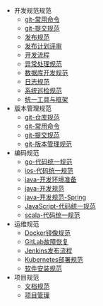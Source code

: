 * 开发规范规范
    * [git-常用命令](开发者规范\API规范.md)
    * [git-提交规范](开发者规范\代码评审标准.md)
    * [发布规范](开发者规范\发布规范.md)
    * [发布计划评审](开发者规范\发布计划评审.md)
    * [开发流程](开发者规范\开发流程.md)
    * [异常处理规范](开发者规范\异常处理规范.md)    
    * [数据库开发规范](开发者规范\数据库开发规范.md)   
    * [日志规范](开发者规范\日志规范.md)
    * [系统巡检规范](开发者规范\系统巡检规范.md)
    * [统一工具与框架](开发者规范\统一工具与框架.md)
* 版本管理规范
    * [git-仓库规范](版本管理规范\git-仓库规范.md)
    * [git-常用命令](版本管理规范\git-常用命令.md)
    * [git-提交规范](版本管理规范\git-提交规范.md)
    * [git-版本管理规范](版本管理规范\git-版本管理规范.md) 
* 编码规范
    * [go-代码统一规范](编码规范\go\go-代码统一规范.md)
    * [ios-代码统一规范](编码规范\ios\ios-代码统一规范.md)
    * [java-开发环境准备](编码规范\java\java-开发环境准备.md)
    * [java-开发规范](编码规范\java\java-开发规范.md)    
    * [java-开发规范-Spring](编码规范\java\java-开发规范-Spring.md)
    * [JavaScript-代码统一规范](编码规范\javascript\JavaScript-代码统一规范.md)
    * [scala-代码统一规范](编码规范\scala\scala-代码统一规范.md)
* 运维规范
    * [Docker镜像规范](运维规范/Docker镜像规范.md)
    * [GitLab故障恢复](运维规范/GitLab故障恢复.md)
    * [Jenkins发布流程](运维规范/Jenkins发布流程.md)
    * [Kubernetes部署规范](运维规范\Kubernetes部署规范.md)
    * [软件安装规范](运维规范\软件安装规范.md)   
* 项目规范
    * [文档规范](项目规范/文档规范.md)
    * [项目管理](项目规范/项目管理.md)
